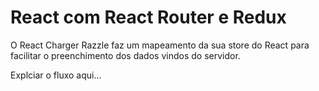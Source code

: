 # React com React Router e Redux

O React Charger Razzle faz um mapeamento da sua store do React para facilitar o preenchimento dos dados vindos do servidor.

Explciar o fluxo aqui...


